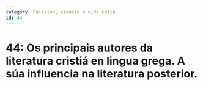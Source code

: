 ```yaml
---
category: Relixión, ciencia e vida cotiá
id: 44
---
```


# 44: Os principais autores da literatura cristiá en lingua grega. A súa influencia na literatura posterior.

